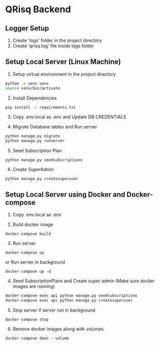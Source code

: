 # QRisq Backend 

## Logger Setup

1. Create 'logs' folder in the project directory 
2. Create 'qrisq.log' file inside logs folder

## Setup Local Server (Linux Machine)

1. Setup virtual environment in the project directory
```sh
python -m venv venv
source venv/bin/activate
```

2. Install Dependencies
```sh
pip install -r requirements.txt
```

3. Copy .env.local as .env and Update DB CREDENTIALS

4. Migrate Database tables and Run server
```sh
python manage.py migrate
python manage.py runserver
```

5. Seed Subscription Plan
```
python manage.py seedsubscriptions
```

6. Create SuperAdmin
```
python manage.py createsuperuser
```

## Setup Local Server using Docker and Docker-compose

1. Copy .env.local as .env

2. Build docker image
```
docker-compose build
```

3. Run server
```
docker-compose up
```

or Run server in background
```
docker-compose up -d
```

4. Seed SubscriptionPlans and Create super admin (Make sure docker images are running)
```sh
docker-compose exec api python manage.py seedsubscriptions
docker-compose exec api python manage.py createsuperuser
```

5. Stop server if server run in background
```
docker-compose stop
```

6. Remove docker images along with volumes
```
docker-compose down --volume
```
